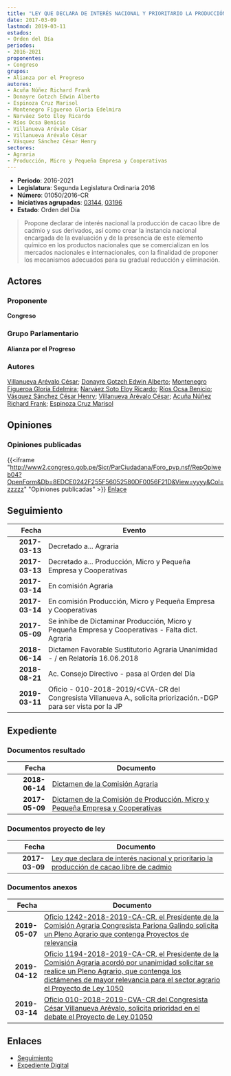 ```yaml
---
title: "LEY QUE DECLARA DE INTERÉS NACIONAL Y PRIORITARIO LA PRODUCCIÓN DE CACAO LIBRE DE CADMIO"
date: 2017-03-09
lastmod: 2019-03-11
estados:
- Orden del Día
periodos:
- 2016-2021
proponentes:
- Congreso
grupos:
- Alianza por el Progreso
autores:
- Acuña Núñez Richard Frank
- Donayre Gotzch Edwin Alberto
- Espinoza Cruz Marisol
- Montenegro Figueroa Gloria Edelmira
- Narváez Soto Eloy Ricardo
- Ríos Ocsa Benicio
- Villanueva Arévalo César
- Villanueva Arévalo César
- Vásquez Sánchez César Henry
sectores:
- Agraria
- Producción, Micro y Pequeña Empresa y Cooperativas
---
```

- **Periodo**: 2016-2021
- **Legislatura**: Segunda Legislatura Ordinaria 2016
- **Número**: 01050/2016-CR
- **Iniciativas agrupadas**: [03144](../../03100/03144), [03196](../../03100/03196)
- **Estado**: Orden del Día

> Propone declarar de interés nacional la producción de cacao libre de cadmio y sus derivados, así como crear la instancia nacional encargada de la evaluación y de la presencia de este elemento químico en los productos nacionales que se comercializan en los mercados nacionales e internacionales, con la finalidad de proponer los mecanismos adecuados para su gradual reducción y eliminación.


## Actores

### Proponente

**Congreso**

### Grupo Parlamentario

**Alianza por el Progreso**

### Autores

[Villanueva Arévalo César](mailto:mailto:cvillanueva@congreso.gob.pe); [Donayre Gotzch Edwin Alberto](mailto:mailto:edonayre@congreso.gob.pe); [Montenegro Figueroa Gloria Edelmira](mailto:mailto:gmontenegrof@congreso.gob.pe); [Narváez Soto Eloy Ricardo](mailto:mailto:enarvaez@congreso.gob.pe); [Ríos Ocsa Benicio](mailto:mailto:brios@congreso.gob.pe); [Vásquez Sánchez César Henry](mailto:mailto:cvasquezs@congreso.gob.pe); [Villanueva Arévalo César](mailto:mailto:cvillanueva@congreso.gob.pe); [Acuña Núñez Richard Frank](mailto:mailto:racuna@congreso.gob.pe); [Espinoza Cruz Marisol](mailto:mailto:mespinozac@congreso.gob.pe)

## Opiniones

### Opiniones publicadas

{{<iframe "http://www2.congreso.gob.pe/Sicr/ParCiudadana/Foro_pvp.nsf/RepOpiweb04?OpenForm&Db=8EDCE0242F255F56052580DF0056F21D&View=yyyy&Col=zzzzz" "Opiniones publicadas" >}}
[Enlace](http://www2.congreso.gob.pe/Sicr/ParCiudadana/Foro_pvp.nsf/RepOpiweb04?OpenForm&Db=8EDCE0242F255F56052580DF0056F21D&View=yyyy&Col=zzzzz)


## Seguimiento

| Fecha | Evento |
|------:|--------|
| **2017-03-13** | Decretado a... Agraria |
| **2017-03-13** | Decretado a... Producción, Micro y Pequeña Empresa y Cooperativas |
| **2017-03-14** | En comisión Agraria |
| **2017-03-14** | En comisión Producción, Micro y Pequeña Empresa y Cooperativas |
| **2017-05-09** | Se inhibe de Dictaminar Producción, Micro y Pequeña Empresa y Cooperativas - Falta dict. Agraria |
| **2018-06-14** | Dictamen Favorable Sustitutorio Agraria Unanimidad - / en Relatoría 16.06.2018 |
| **2018-08-21** | Ac. Consejo Directivo - pasa al Orden del Día |
| **2019-03-11** | Oficio - 010-2018-2019/<CVA-CR del Congresista Villanueva A., solicita priorización.-DGP para ser vista por la JP |

## Expediente

### Documentos resultado

| Fecha | Documento |
|------:|-----------|
| **2018-06-14** | [Dictamen de la Comisión Agraria](http://www.leyes.congreso.gob.pe/Documentos/2016_2021/Dictamenes/Proyectos_de_Ley/01050DC01MAY20180614.pdf) |
| **2017-05-09** | [Dictamen de la Comisión de Producción, Micro y Pequeña Empresa y Cooperativas](http://www.leyes.congreso.gob.pe/Documentos/2016_2021/Dictamenes/Proyectos_de_Ley/01050DC18MAY20170509.pdf) |

### Documentos proyecto de ley

| Fecha | Documento |
|------:|-----------|
| **2017-03-09** | [Ley que declara de interés nacional y prioritario la producción de cacao libre de cadmio](http://www.leyes.congreso.gob.pe/Documentos/2016_2021/Proyectos_de_Ley_y_de_Resoluciones_Legislativas/PL0105020170309.PDF) |

### Documentos anexos

| Fecha | Documento |
|------:|-----------|
| **2019-05-07** | [Oficio 1242-2018-2019-CA-CR, el Presidente de la Comisión Agraria Congresista Pariona Galindo solicita un Pleno Agrario que contenga Proyectos de relevancia](http://www.leyes.congreso.gob.pe/Documentos/2016_2021/Oficios/Comisiones_Ordinarias/OFICIO-1242-2018-2019-CA-CR.pdf) |
| **2019-04-12** | [Oficio 1194-2018-2019-CA-CR, el Presidente de la Comisión Agraria acordó por unanimidad solicitar se realice un Pleno Agrario, que contenga los dictámenes de mayor relevancia para el sector agrario el Proyecto de Ley 1050](http://www.leyes.congreso.gob.pe/Documentos/2016_2021/Oficios/Comisiones_Ordinarias/OFICIO-1194-2018-2019-CA-CR.pdf) |
| **2019-03-14** | [Oficio 010-2018-2019-CVA-CR del Congresista César Villanueva Arévalo, solicita prioridad en el debate el Proyecto de Ley 01050](http://www.leyes.congreso.gob.pe/Documentos/2016_2021/Oficios/Congresistas/OFICIO-010-2018-2019-CVA-CR.pdf) |

## Enlaces

- [Seguimiento](http://www2.congreso.gob.pe/Sicr/TraDocEstProc/CLProLey2016.nsf/f7fff46988ca05b1052578e100829cc7/7cfd6512b5e5b57a052580df0057cd27?OpenDocument)
- [Expediente Digital](http://www2.congreso.gob.pe/Sicr/TraDocEstProc/Expvirt_2011.nsf/visbusqptramdoc1621/01050?opendocument)

